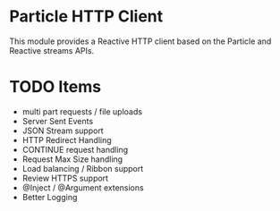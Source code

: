 # Particle HTTP Client

This module provides a Reactive HTTP client based on the Particle and Reactive streams APIs.


# TODO Items

* multi part requests / file uploads
* Server Sent Events
* JSON Stream support
* HTTP Redirect Handling
* CONTINUE request handling
* Request Max Size handling
* Load balancing / Ribbon support
* Review HTTPS support
* @Inject / @Argument extensions
* Better Logging  
